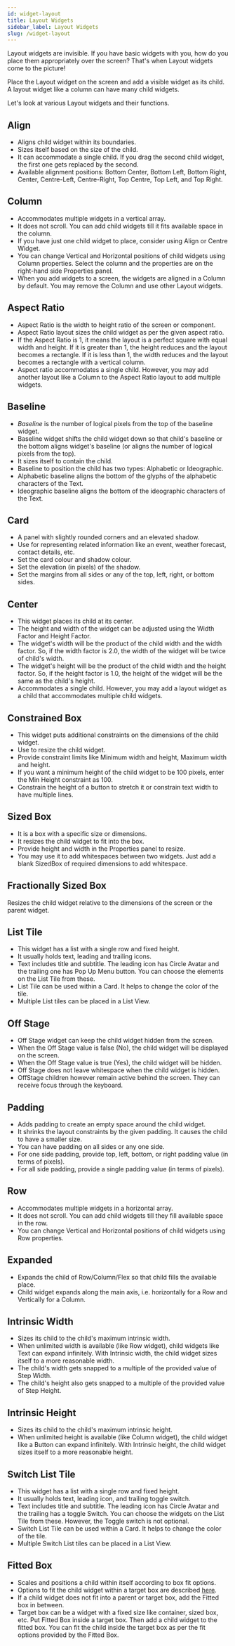 ```yaml
---
id: widget-layout
title: Layout Widgets
sidebar_label: Layout Widgets
slug: /widget-layout
---
```


Layout widgets are invisible. If you have basic widgets with you, how do you place them appropriately over the screen? That's when Layout widgets come to the picture!

Place the Layout widget on the screen and add a visible widget as its child.  A layout widget like a column can have many child widgets. 

Let's look at various Layout widgets and their functions.

## Align

* Aligns child widget within its boundaries.
* Sizes itself based on the size of the child.
* It can accommodate a single child. If you drag the second child widget, the first one gets replaced by the second.
* Available alignment positions: Bottom Center, Bottom Left, Bottom Right, Center, Centre-Left, Centre-Right, Top Centre, Top Left, and Top Right.

## Column

* Accommodates multiple widgets in a vertical array.
* It does not scroll. You can add child widgets till it fits available space in the column.
* If you have just one child widget to place, consider using Align or Centre Widget.
* You can change Vertical and Horizontal positions of child widgets using Column properties. Select the column and the properties are on the right-hand side Properties panel.
* When you add widgets to a screen, the widgets are aligned in a Column by default. You may remove the Column and use other Layout widgets.

##  Aspect Ratio

* Aspect Ratio is the width to height ratio of the screen or component.
* Aspect Ratio layout sizes the child widget as per the given aspect ratio.
* If the Aspect Ratio is 1, it means the layout is a perfect square with equal width and height. If it is greater than 1, the height reduces and the layout becomes a rectangle. If it is less than 1, the width reduces and the layout becomes a rectangle with a vertical column.
* Aspect ratio accommodates a single child. However, you may add another layout like a Column to the Aspect Ratio layout to add multiple widgets.

##  Baseline

* _Baseline_ is the number of logical pixels from the top of the baseline widget.
* Baseline widget shifts the child widget down so that child's baseline or the bottom aligns widget's baseline (or aligns the number of logical pixels from the top).
* It sizes itself to contain the child.
* Baseline to position the child has two types: Alphabetic or Ideographic. 
* Alphabetic baseline aligns the bottom of the glyphs of the alphabetic characters of the Text.
* Ideographic baseline aligns the bottom of the ideographic characters of the Text.

##  Card

* A panel with slightly rounded corners and an elevated shadow.
* Use for representing related information like an event, weather forecast, contact details, etc.
* Set the card colour and shadow colour. 
* Set the elevation (in pixels) of the shadow.
* Set the margins from all sides or any of the top, left, right, or bottom sides.

##  Center

* This widget places its child at its center.
* The height and width of the widget can be adjusted using the Width Factor and Height Factor.
* The widget's width will be the product of the child width and the width factor. So, if the width factor is 2.0, the width of the widget will be twice of child's width. 
* The widget's height will be the product of the child width and the height factor. So, if the height factor is 1.0, the height of the widget will be the same as the child's height. 
* Accommodates a single child. However, you may add a layout widget as a child that accommodates multiple child widgets.

##  Constrained Box

* This widget puts additional constraints on the dimensions of the child widget.
* Use to resize the child widget. 
* Provide constraint limits like Minimum width and height, Maximum width and height.
* If you want a minimum height of the child widget to be 100 pixels, enter the Min Height constraint as 100.
* Constrain the height of a button to stretch it or constrain text width to have multiple lines.

##  Sized Box

* It is a box with a specific size or dimensions.
* It resizes the child widget to fit into the box.
* Provide height and width in the Properties panel to resize.
* You may use it to add whitespaces between two widgets. Just add a blank SizedBox of required dimensions to add whitespace.

## Fractionally Sized Box

Resizes the child widget relative to the dimensions of the screen or the parent widget.

##  List Tile

* This widget has a list with a single row and fixed height.
* It usually holds text, leading and trailing icons. 
* Text includes title and subtitle. The leading icon has Circle Avatar and the trailing one has Pop Up Menu button. You can choose the elements on the List Tile from these.
* List Tile can be used within a Card. It helps to change the color of the tile. 
* Multiple List tiles can be placed in a List View.

##  Off Stage

* Off Stage widget can keep the child widget hidden from the screen.
* When the Off Stage value is false (No), the child widget will be displayed on the screen.
* When the Off Stage value is true (Yes), the child widget will be hidden.
* Off Stage does not leave whitespace when the child widget is hidden. 
* OffStage children however remain active behind the screen. They can receive focus through the keyboard.

## Padding

* Adds padding to create an empty space around the child widget.
* It shrinks the layout constraints by the given padding. It causes the child to have a smaller size.
* You can have padding on all sides or any one side. 
* For one side padding, provide top, left, bottom, or right padding value  (in terms of pixels).
* For all side padding, provide a single padding value (in terms of pixels).

## Row

* Accommodates multiple widgets in a horizontal array.
* It does not scroll. You can add child widgets till they fill available space in the row.
* You can change Vertical and Horizontal positions of child widgets using Row properties.

## Expanded

* Expands the child of Row/Column/Flex so that child fills the available place.
* Child widget expands along the main axis, i.e. horizontally for a Row and Vertically for a Column.

## Intrinsic Width

* Sizes its child to the child's maximum intrinsic width.
* When unlimited width is available (like Row widget), child widgets like Text can expand infinitely. With Intrinsic width, the child widget sizes itself to a more reasonable width.
* The child's width gets snapped to a multiple of the provided value of Step Width.
* The child's height also gets snapped to a multiple of the provided value of Step Height.

## Intrinsic Height

* Sizes its child to the child's maximum intrinsic height.
* When unlimited height is available (like Column widget), the child widget like a Button can expand infinitely. With Intrinsic height, the child widget sizes itself to a more reasonable height.

##  Switch List Tile

* This widget has a list with a single row and fixed height.
* It usually holds text, leading icon, and trailing toggle switch. 
* Text includes title and subtitle. The leading icon has Circle Avatar and the trailing has a toggle Switch. You can choose the widgets on the List Tile from these. However, the Toggle switch is not optional.
* Switch List Tile can be used within a Card. It helps to change the color of the tile. 
* Multiple Switch List tiles can be placed in a List View.

##  Fitted Box

* Scales and positions a child within itself according to box fit options.
* Options to fit the child widget within a target box are described [here](https://api.flutter.dev/flutter/painting/BoxFit.html).
* If a child widget does not fit into a parent or target box, add the Fitted box in between.
* Target box can be a widget with a fixed size like container, sized box, etc. Put Fitted Box inside a target box. Then add a child widget to the fitted box. You can fit the child inside the target box as per the fit options provided by the Fitted Box.
